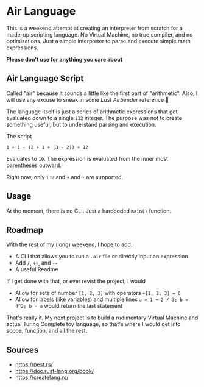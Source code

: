 # Air Language
This is a weekend attempt at creating an interpreter from scratch for a made-up scripting language. No Virtual Machine,
no true compiler, and no optimizations. Just a simple interpreter to parse and execute simple math expressions.

**Please don't use for anything you care about**

## Air Language Script
Called "air" because it sounds a little like the first part of "arithmetic". Also, I will use any excuse to sneak in
some *Last Airbender* reference 🥲

The language itself is just a series of arithmetic expressions that get evaluated down to a single `i32` integer. The
purpose was not to create something useful, but to understand parsing and execution.

The script
```
1 + 1 - (2 + 1 + (3 - 2)) + 12
```
Evaluates to `10`. The expression is evaluated from the inner most parentheses outward.

Right now, only `i32` and `+` and `-` are supported.

## Usage
At the moment, there is no CLI. Just a hardcoded `main()` function.

## Roadmap
With the rest of my (long) weekend, I hope to add:

- A CLI that allows you to run a `.air` file or directly input an expression
- Add `/`, `++`, and `--`
- A useful Readme

If I get done with that, or ever revist the project, I would

- Allow for sets of number `[1, 2, 3]` with operators `+[1, 2, 3] = 6`
- Allow for labels (like variables) and multiple lines `a = 1 + 2 / 3; b = 4^2; b - a` would return the last statement

That's really it. My next project is to build a rudimentary Virtual Machine and actual Turing Complete toy language, so
that's where I would get into scope, function, and all the rest.

## Sources

- https://pest.rs/
- https://doc.rust-lang.org/book/
- https://createlang.rs/

